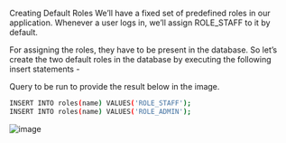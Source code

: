 Creating Default Roles
We’ll have a fixed set of predefined roles in our application. Whenever a user logs in, we’ll assign ROLE_STAFF to it by default.

For assigning the roles, they have to be present in the database. So let’s create the two default roles in the database by executing the following insert statements -

Query to be run to provide the result below in the image.
```bash
INSERT INTO roles(name) VALUES('ROLE_STAFF');
INSERT INTO roles(name) VALUES('ROLE_ADMIN');
```
![image](https://github.com/DaphineKamusiime/bookstore-inventory-system/assets/107240847/c96145cf-166a-476b-9a38-7208045dd7b6)
